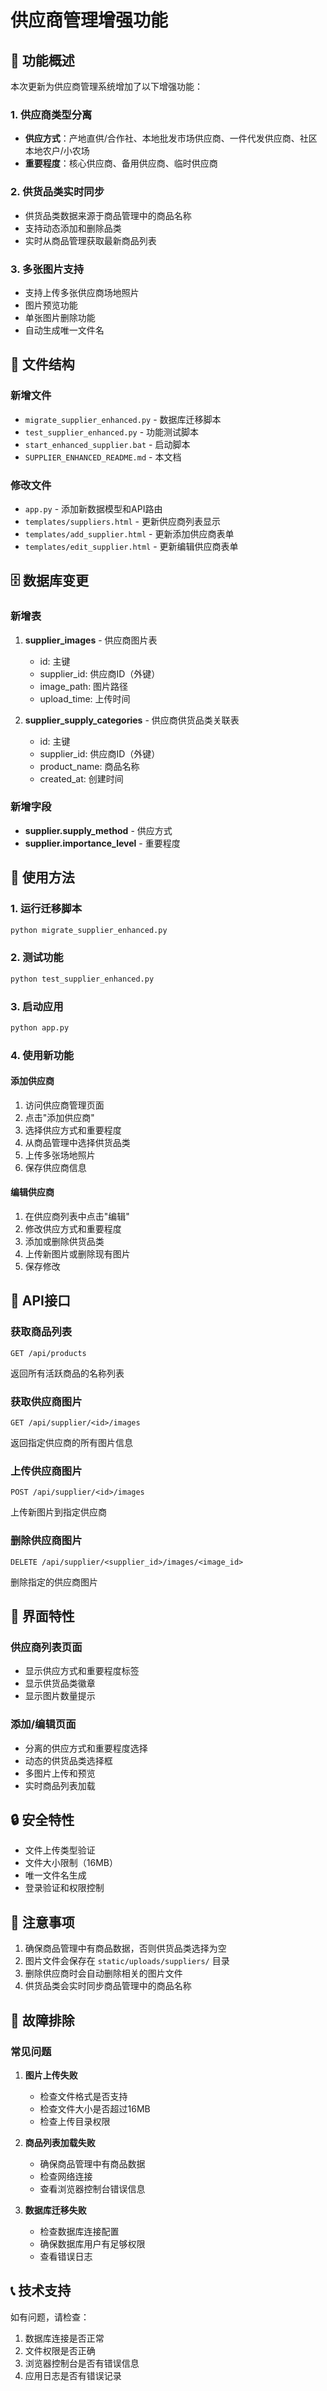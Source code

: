 # 供应商管理增强功能

## 🎯 功能概述

本次更新为供应商管理系统增加了以下增强功能：

### 1. 供应商类型分离
- **供应方式**：产地直供/合作社、本地批发市场供应商、一件代发供应商、社区本地农户/小农场
- **重要程度**：核心供应商、备用供应商、临时供应商

### 2. 供货品类实时同步
- 供货品类数据来源于商品管理中的商品名称
- 支持动态添加和删除品类
- 实时从商品管理获取最新商品列表

### 3. 多张图片支持
- 支持上传多张供应商场地照片
- 图片预览功能
- 单张图片删除功能
- 自动生成唯一文件名

## 📁 文件结构

### 新增文件
- `migrate_supplier_enhanced.py` - 数据库迁移脚本
- `test_supplier_enhanced.py` - 功能测试脚本
- `start_enhanced_supplier.bat` - 启动脚本
- `SUPPLIER_ENHANCED_README.md` - 本文档

### 修改文件
- `app.py` - 添加新数据模型和API路由
- `templates/suppliers.html` - 更新供应商列表显示
- `templates/add_supplier.html` - 更新添加供应商表单
- `templates/edit_supplier.html` - 更新编辑供应商表单

## 🗄️ 数据库变更

### 新增表
1. **supplier_images** - 供应商图片表
   - id: 主键
   - supplier_id: 供应商ID（外键）
   - image_path: 图片路径
   - upload_time: 上传时间

2. **supplier_supply_categories** - 供应商供货品类关联表
   - id: 主键
   - supplier_id: 供应商ID（外键）
   - product_name: 商品名称
   - created_at: 创建时间

### 新增字段
- **supplier.supply_method** - 供应方式
- **supplier.importance_level** - 重要程度

## 🚀 使用方法

### 1. 运行迁移脚本
```bash
python migrate_supplier_enhanced.py
```

### 2. 测试功能
```bash
python test_supplier_enhanced.py
```

### 3. 启动应用
```bash
python app.py
```

### 4. 使用新功能

#### 添加供应商
1. 访问供应商管理页面
2. 点击"添加供应商"
3. 选择供应方式和重要程度
4. 从商品管理中选择供货品类
5. 上传多张场地照片
6. 保存供应商信息

#### 编辑供应商
1. 在供应商列表中点击"编辑"
2. 修改供应方式和重要程度
3. 添加或删除供货品类
4. 上传新图片或删除现有图片
5. 保存修改

## 🔧 API接口

### 获取商品列表
```
GET /api/products
```
返回所有活跃商品的名称列表

### 获取供应商图片
```
GET /api/supplier/<id>/images
```
返回指定供应商的所有图片信息

### 上传供应商图片
```
POST /api/supplier/<id>/images
```
上传新图片到指定供应商

### 删除供应商图片
```
DELETE /api/supplier/<supplier_id>/images/<image_id>
```
删除指定的供应商图片

## 🎨 界面特性

### 供应商列表页面
- 显示供应方式和重要程度标签
- 显示供货品类徽章
- 显示图片数量提示

### 添加/编辑页面
- 分离的供应方式和重要程度选择
- 动态的供货品类选择框
- 多图片上传和预览
- 实时商品列表加载

## 🔒 安全特性

- 文件上传类型验证
- 文件大小限制（16MB）
- 唯一文件名生成
- 登录验证和权限控制

## 📝 注意事项

1. 确保商品管理中有商品数据，否则供货品类选择为空
2. 图片文件会保存在 `static/uploads/suppliers/` 目录
3. 删除供应商时会自动删除相关的图片文件
4. 供货品类会实时同步商品管理中的商品名称

## 🐛 故障排除

### 常见问题

1. **图片上传失败**
   - 检查文件格式是否支持
   - 检查文件大小是否超过16MB
   - 检查上传目录权限

2. **商品列表加载失败**
   - 确保商品管理中有商品数据
   - 检查网络连接
   - 查看浏览器控制台错误信息

3. **数据库迁移失败**
   - 检查数据库连接配置
   - 确保数据库用户有足够权限
   - 查看错误日志

## 📞 技术支持

如有问题，请检查：
1. 数据库连接是否正常
2. 文件权限是否正确
3. 浏览器控制台是否有错误信息
4. 应用日志是否有错误记录
